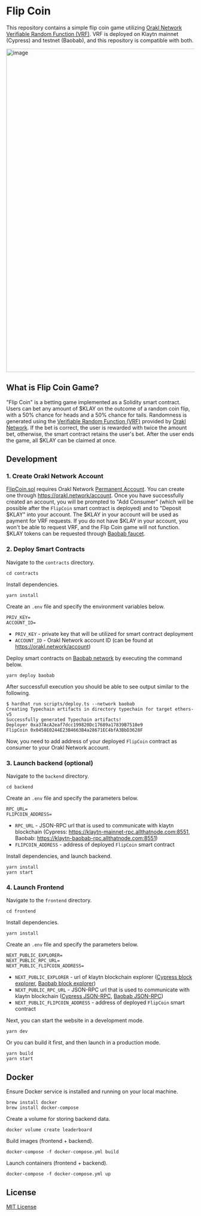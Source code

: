 # Flip Coin

This repository contains a simple flip coin game utilizing [Orakl Network Verifiable Random Function (VRF)](https://orakl.network/).
VRF is deployed on Klaytn mainnet (Cypress) and testnet (Baobab), and this repository is compatible with both.

<img width="864" alt="image" src="https://github.com/Bisonai/flip-coin-orakl/assets/2312761/3ff7a81d-5ca3-4e28-a1d2-876fe092042d">

## What is Flip Coin Game?

"Flip Coin" is a betting game implemented as a Solidity smart contract.
Users can bet any amount of $KLAY on the outcome of a random coin flip, with a 50% chance for heads and a 50% chance for tails.
Randomness is generated using the [Verifiable Random Function (VRF)](https://docs.orakl.network/developers-guide/vrf) provided by [Orakl Network](https://orakl.network/).
If the bet is correct, the user is rewarded with twice the amount bet, otherwise, the smart contract retains the user's bet.
After the user ends the game, all $KLAY can be claimed at once.

## Development

### 1. Create Orakl Network Account

[FlipCoin.sol](contracts/contracts/FlipCoin.sol) requires Orakl Network [Permanent Account](https://docs.orakl.network/developers-guide/prepayment).
You can create one through https://orakl.network/account.
Once you have successfully created an account, you will be prompted to "Add Consumer" (which will be possible after the `FlipCoin` smart contract is deployed) and to "Deposit $KLAY" into your account.
The $KLAY in your account will be used as payment for VRF requests.
If you do not have $KLAY in your account, you won't be able to request VRF, and the Flip Coin game will not function.
$KLAY tokens can be requested through [Baobab faucet](https://baobab.wallet.klaytn.foundation/faucet).

### 2. Deploy Smart Contracts

Navigate to the `contracts` directory.

```shell
cd contracts
```

Install dependencies.

```shell
yarn install
```

Create an `.env` file and specify the environment variables below.

```
PRIV_KEY=
ACCOUNT_ID=
```

* `PRIV_KEY` - private key that will be utilized for smart contract deployment
* `ACCOUNT_ID` - Orakl Network account ID (can be found at https://orakl.network/account)

Deploy smart contracts on [Baobab network](https://klaytn.foundation) by executing the command below.

```shell
yarn deploy baobab
```

After successfull execution you should be able to see output similar to the following.

```
$ hardhat run scripts/deploy.ts --network baobab
Creating Typechain artifacts in directory typechain for target ethers-v5
Successfully generated Typechain artifacts!
Deployer 0xa37AcA2eaf7dcc199820Dc17689a17839B7510e9
FlipCoin 0x0458E0244E23B4663B4a28671EC4bfA3BbD3628F
```

Now, you need to add address of your deployed `FlipCoin` contract as consumer to your Orakl Network account.

### 3. Launch backend (optional)

Navigate to the `backend` directory.

```shell
cd backend
```

Create an `.env` file and specify the parameters below.

```shell
RPC_URL=
FLIPCOIN_ADDRESS=
```

* `RPC_URL` - JSON-RPC url that is used to communicate with klaytn blockchain (Cypress: https://klaytn-mainnet-rpc.allthatnode.com:8551, Baobab: https://klaytn-baobab-rpc.allthatnode.com:8551)
* `FLIPCOIN_ADDRESS` - address of deployed `FlipCoin` smart contract

Install dependencies, and launch backend.

```shell
yarn install
yarn start
```

### 4. Launch Frontend

Navigate to the `frontend` directory.

```shell
cd frontend
```

Install dependencies.

```shell
yarn install
```

Create an `.env` file and specify the parameters below.

```shell
NEXT_PUBLIC_EXPLORER=
NEXT_PUBLIC_RPC_URL=
NEXT_PUBLIC_FLIPCOIN_ADDRESS=
```

* `NEXT_PUBLIC_EXPLORER` - url of klaytn blockchain explorer ([Cypress block explorer](https://klaytnfinder.io/), [Baobab block explorer](https://baobab.klaytnfinder.io/))
* `NEXT_PUBLIC_RPC_URL` - JSON-RPC url that is used to communicate with klaytn blockchain ([Cypress JSON-RPC](https://klaytn-mainnet-rpc.allthatnode.com:8551), [Baobab JSON-RPC](https://klaytn-baobab-rpc.allthatnode.com:8551))
* `NEXT_PUBLIC_FLIPCOIN_ADDRESS` - address of deployed `FlipCoin` smart contract

Next, you can start the website in a development mode.

```shell
yarn dev
```

Or you can build it first, and then launch in a production mode.

```shell
yarn build
yarn start
```

## Docker

Ensure Docker service is installed and running on your local machine.

```shell
brew install docker
brew install docker-compose
```

Create a volume for storing backend data.

```shell
docker volume create leaderboard
```

Build images (frontend + backend).

```shell
docker-compose -f docker-compose.yml build
```

Launch containers (frontend + backend).

```shell
docker-compose -f docker-compose.yml up
```

## License

[MIT License](LICENSE)
